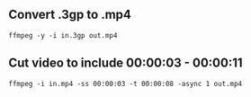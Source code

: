 ## Convert .3gp to .mp4
`ffmpeg -y -i in.3gp out.mp4`

## Cut video to include 00:00:03 - 00:00:11
`ffmpeg -i in.mp4 -ss 00:00:03 -t 00:00:08 -async 1 out.mp4`

